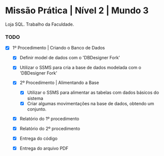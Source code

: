 # Missão Prática | Nível 2 | Mundo 3

Loja SQL.
Trabalho da Faculdade.

### TODO

- [x] 1º Procedimento | Criando o Banco de Dados

  - [x] Definir model de dados com o 'DBDesigner Fork'
  - [x] Utilizar o SSMS para cria a base de dados modelada com o 'DBDesigner Fork'

  - [x] 2º Procedimento | Alimentando a Base

    - [x] Utilizar o SSMS para alimentar as tabelas com dados básicos do sistema
    - [x] Criar algumas movimentações na base de dados, obtendo um conjunto.

  - [x] Relatório do 1º procedimento
  - [x] Relatório do 2º procedimento

  - [x] Entrega do código
  - [x] Entrega do arquivo PDF
